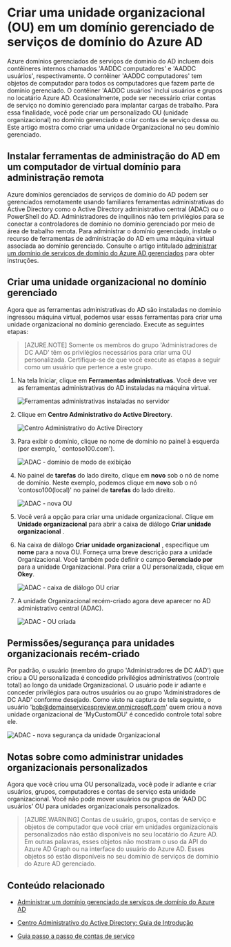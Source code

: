 <properties
    pageTitle="Serviços de domínio Active Directory do Azure: Guia de administração | Microsoft Azure"
    description="Criar uma unidade organizacional (OU) em domínios de serviços de domínio do Azure AD gerenciados"
    services="active-directory-ds"
    documentationCenter=""
    authors="mahesh-unnikrishnan"
    manager="stevenpo"
    editor="curtand"/>

<tags
    ms.service="active-directory-ds"
    ms.workload="identity"
    ms.tgt_pltfrm="na"
    ms.devlang="na"
    ms.topic="article"
    ms.date="09/21/2016"
    ms.author="maheshu"/>

# <a name="create-an-organizational-unit-ou-on-an-azure-ad-domain-services-managed-domain"></a>Criar uma unidade organizacional (OU) em um domínio gerenciado de serviços de domínio do Azure AD
Azure domínios gerenciados de serviços de domínio do AD incluem dois contêineres internos chamados 'AADDC computadores' e 'AADDC usuários', respectivamente. O contêiner 'AADDC computadores' tem objetos de computador para todos os computadores que fazem parte de domínio gerenciado. O contêiner 'AADDC usuários' inclui usuários e grupos no locatário Azure AD. Ocasionalmente, pode ser necessário criar contas de serviço no domínio gerenciado para implantar cargas de trabalho. Para essa finalidade, você pode criar um personalizado OU (unidade organizacional) no domínio gerenciado e criar contas de serviço dessa ou. Este artigo mostra como criar uma unidade Organizacional no seu domínio gerenciado.


## <a name="install-ad-administration-tools-on-a-domain-joined-virtual-machine-for-remote-administration"></a>Instalar ferramentas de administração do AD em um computador de virtual domínio para administração remota
Azure domínios gerenciados de serviços de domínio do AD podem ser gerenciados remotamente usando familiares ferramentas administrativas do Active Directory como o Active Directory administrativo central (ADAC) ou o PowerShell do AD. Administradores de inquilinos não tem privilégios para se conectar a controladores de domínio no domínio gerenciado por meio de área de trabalho remota. Para administrar o domínio gerenciado, instale o recurso de ferramentas de administração do AD em uma máquina virtual associada ao domínio gerenciado. Consulte o artigo intitulado [administrar um domínio de serviços de domínio do Azure AD gerenciados](active-directory-ds-admin-guide-administer-domain.md) para obter instruções.

## <a name="create-an-organizational-unit-on-the-managed-domain"></a>Criar uma unidade organizacional no domínio gerenciado
Agora que as ferramentas administrativas do AD são instaladas no domínio ingressou máquina virtual, podemos usar essas ferramentas para criar uma unidade organizacional no domínio gerenciado. Execute as seguintes etapas:

> [AZURE.NOTE] Somente os membros do grupo 'Administradores de DC AAD' têm os privilégios necessários para criar uma OU personalizada. Certifique-se de que você execute as etapas a seguir como um usuário que pertence a este grupo.

1. Na tela Iniciar, clique em **Ferramentas administrativas**. Você deve ver as ferramentas administrativas do AD instaladas na máquina virtual.

    ![Ferramentas administrativas instaladas no servidor](./media/active-directory-domain-services-admin-guide/install-rsat-admin-tools-installed.png)

2. Clique em **Centro Administrativo do Active Directory**.

    ![Centro Administrativo do Active Directory](./media/active-directory-domain-services-admin-guide/adac-overview.png)

3. Para exibir o domínio, clique no nome de domínio no painel à esquerda (por exemplo, ' contoso100.com').

    ![ADAC - domínio de modo de exibição](./media/active-directory-domain-services-admin-guide/create-ou-adac-overview.png)

4. No painel de **tarefas** do lado direito, clique em **novo** sob o nó de nome de domínio. Neste exemplo, podemos clique em **novo** sob o nó 'contoso100(local)' no painel de **tarefas** do lado direito.

    ![ADAC - nova OU](./media/active-directory-domain-services-admin-guide/create-ou-adac-new-ou.png)

5. Você verá a opção para criar uma unidade organizacional. Clique em **Unidade organizacional** para abrir a caixa de diálogo **Criar unidade organizacional** .

6. Na caixa de diálogo **Criar unidade organizacional** , especifique um **nome** para a nova OU. Forneça uma breve descrição para a unidade Organizacional. Você também pode definir o campo **Gerenciado por** para a unidade Organizacional. Para criar a OU personalizada, clique em **Okey**.

    ![ADAC - caixa de diálogo OU criar](./media/active-directory-domain-services-admin-guide/create-ou-dialog.png)

7. A unidade Organizacional recém-criado agora deve aparecer no AD administrativo central (ADAC).

    ![ADAC - OU criada](./media/active-directory-domain-services-admin-guide/create-ou-done.png)


## <a name="permissionssecurity-for-newly-created-ous"></a>Permissões/segurança para unidades organizacionais recém-criado
Por padrão, o usuário (membro do grupo 'Administradores de DC AAD') que criou a OU personalizada é concedido privilégios administrativos (controle total) ao longo da unidade Organizacional. O usuário pode ir adiante e conceder privilégios para outros usuários ou ao grupo 'Administradores de DC AAD' conforme desejado. Como visto na captura de tela seguinte, o usuário 'bob@domainservicespreview.onmicrosoft.com' quem criou a nova unidade organizacional de 'MyCustomOU' é concedido controle total sobre ele.

 ![ADAC - nova segurança da unidade Organizacional](./media/active-directory-domain-services-admin-guide/create-ou-permissions.png)


## <a name="notes-on-administering-custom-ous"></a>Notas sobre como administrar unidades organizacionais personalizados
Agora que você criou uma OU personalizada, você pode ir adiante e criar usuários, grupos, computadores e contas de serviço esta unidade organizacional. Você não pode mover usuários ou grupos de 'AAD DC usuários' OU para unidades organizacionais personalizados.

> [AZURE.WARNING] Contas de usuário, grupos, contas de serviço e objetos de computador que você criar em unidades organizacionais personalizados não estão disponíveis no seu locatário do Azure AD. Em outras palavras, esses objetos não mostram o uso da API do Azure AD Graph ou na interface do usuário do Azure AD. Esses objetos só estão disponíveis no seu domínio de serviços de domínio do Azure AD gerenciado.


## <a name="related-content"></a>Conteúdo relacionado

- [Administrar um domínio gerenciado de serviços de domínio do Azure AD](active-directory-ds-admin-guide-administer-domain.md)

- [Centro Administrativo do Active Directory: Guia de Introdução](https://technet.microsoft.com/library/dd560651.aspx)

- [Guia passo a passo de contas de serviço](https://technet.microsoft.com/library/dd548356.aspx)
